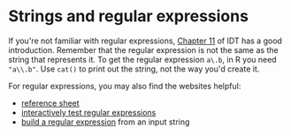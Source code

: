 # Strings and regular expressions

If you're not familiar with regular expressions, [Chapter 11](http://www.stat.auckland.ac.nz/~paul/ItDT/HTML/node82.html) of IDT has a good introduction. Remember that the regular expression is not the same as the string that represents it. To get the regular expression `a\.b`, in R you need `"a\\.b"`. Use `cat()` to print out the string, not the way you'd create it.

For regular expressions, you may also find the websites helpful:

 * [reference sheet](http://www.regular-expressions.info/reference.html)
 * [interactively test regular expressions](http://gskinner.com/RegExr/)
 * [build a regular expression](http://www.txt2re.com) from an input string
